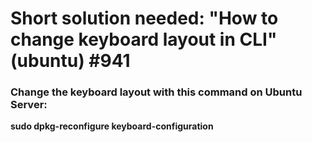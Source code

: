 # Short solution needed: "How to change keyboard layout in CLI" (ubuntu) #941

### Change the keyboard layout with this command on Ubuntu Server:
**sudo dpkg-reconfigure keyboard-configuration**